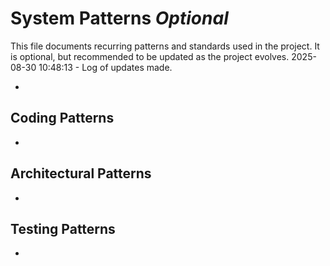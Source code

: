 # System Patterns *Optional*

This file documents recurring patterns and standards used in the project.
It is optional, but recommended to be updated as the project evolves.
2025-08-30 10:48:13 - Log of updates made.

*

## Coding Patterns

*   

## Architectural Patterns

*   

## Testing Patterns

*